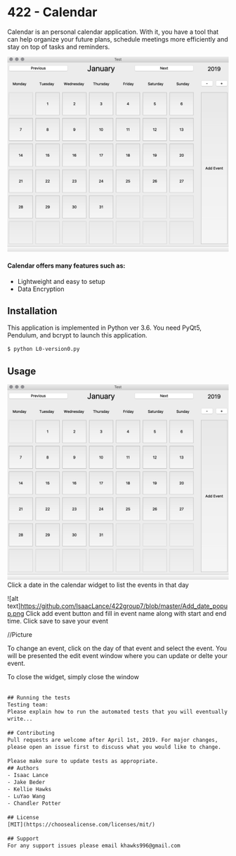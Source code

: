 # 422 - Calendar

Calendar is an personal calendar application. With it, you have a tool that can help organize your future plans, schedule meetings more efficiently and stay on top of tasks and reminders. 

![alt text](https://github.com/IsaacLance/422group7/blob/master/Calendar.png)


#### Calendar offers many features such as:
- Lightweight and easy to setup
- Data Encryption 

## Installation

This application is implemented in Python ver 3.6. You need PyQt5, Pendulum, and bcrypt to launch this application.

```bash
$ python L0-version0.py
```

## Usage
![alt text](https://github.com/IsaacLance/422group7/blob/master/Calendar.png)
Click a date in the calendar widget to list the events in that day

![alt text]https://github.com/IsaacLance/422group7/blob/master/Add_date_popup.png
Click add event button and fill in event name along with start and end time.
Click save to save your event

//Picture

To change an event, click on the day of that event and select the event.
You will be presented the edit event window where you can update or delte your event. 


To close the widget, simply close the window

```

## Running the tests
Testing team:
Please explain how to run the automated tests that you will eventually write...

## Contributing
Pull requests are welcome after April 1st, 2019. For major changes, please open an issue first to discuss what you would like to change.

Please make sure to update tests as appropriate.
## Authors
- Isaac Lance
- Jake Beder
- Kellie Hawks
- LuYao Wang
- Chandler Potter

## License
[MIT](https://choosealicense.com/licenses/mit/)

## Support
For any support issues please email khawks996@gmail.com
